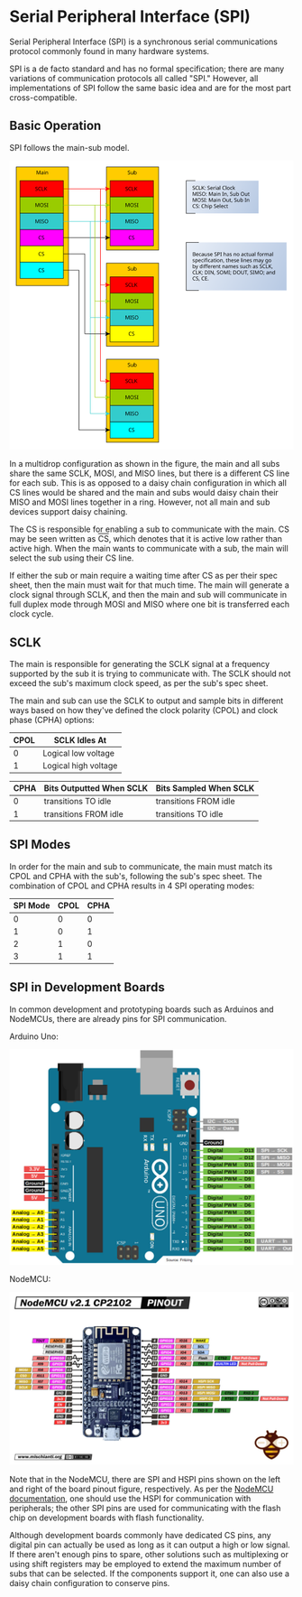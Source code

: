 # Serial Peripheral Interface (SPI)

Serial Peripheral Interface (SPI) is a synchronous serial communications protocol commonly found in many hardware systems.

SPI is a de facto standard and has no formal specification; there are many variations of communication protocols all called "SPI." However, all implementations of SPI follow the same basic idea and are for the most part cross-compatible.

## Basic Operation

SPI follows the main-sub model.

![](./figures/spi-main-sub.svg)

In a multidrop configuration as shown in the figure, the main and all subs share the same SCLK, MOSI, and MISO lines, but there is a different CS line for each sub. This is as opposed to a daisy chain configuration in which all CS lines would be shared and the main and subs would daisy chain their MISO and MOSI lines together in a ring. However, not all main and sub devices support daisy chaining.

The CS is responsible for enabling a sub to communicate with the main. CS may be seen written as <span style="text-decoration:overline">CS</span>, which denotes that it is active low rather than active high. When the main wants to communicate with a sub, the main will select the sub using their CS line.

If either the sub or main require a waiting time after CS as per their spec sheet, then the main must wait for that much time. The main will generate a clock signal through SCLK, and then the main and sub will communicate in full duplex mode through MOSI and MISO where one bit is transferred each clock cycle.

## SCLK

The main is responsible for generating the SCLK signal at a frequency supported by the sub it is trying to communicate with. The SCLK should not exceed the sub's maximum clock speed, as per the sub's spec sheet.

The main and sub can use the SCLK to output and sample bits in different ways based on how they've defined the clock polarity (CPOL) and clock phase (CPHA) options:

| CPOL | SCLK Idles At        |
|------|----------------------|
| 0    | Logical low voltage  |
| 1    | Logical high voltage |

| CPHA | Bits Outputted When SCLK | Bits Sampled When SCLK |
|------|--------------------------|------------------------|
| 0    | transitions TO idle      | transitions FROM idle  |
| 1    | transitions FROM idle    | transitions TO idle    |

## SPI Modes

In order for the main and sub to communicate, the main must match its CPOL and CPHA with the sub's, following the sub's spec sheet. The combination of CPOL and CPHA results in 4 SPI operating modes:

| SPI Mode | CPOL | CPHA |
|----------|------|------|
| 0        | 0    | 0    |
| 1        | 0    | 1    |
| 2        | 1    | 0    |
| 3        | 1    | 1    |

## SPI in Development Boards

In common development and prototyping boards such as Arduinos and NodeMCUs, there are already pins for SPI communication.

Arduino Uno:

![](./figures/Arduino-Uno-pinout.jpg)

NodeMCU:

![](./figures/NodeMCU-pinout.jpg)

Note that in the NodeMCU, there are SPI and HSPI pins shown on the left and right of the board pinout figure, respectively. As per the [NodeMCU documentation](https://web.archive.org/web/20230324013738/https://nodemcu.readthedocs.io/en/release/modules/spi/), one should use the HSPI for communication with peripherals; the other SPI pins are used for communicating with the flash chip on development boards with flash functionality.

Although development boards commonly have dedicated CS pins, any digital pin can actually be used as long as it can output a high or low signal. If there aren't enough pins to spare, other solutions such as multiplexing or using shift registers may be employed to extend the maximum number of subs that can be selected. If the components support it, one can also use a daisy chain configuration to conserve pins.
